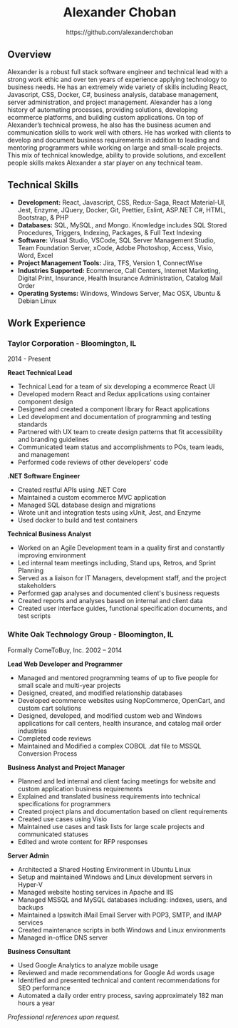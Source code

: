<div align="center">
<h1>Alexander Choban</h1>
<p>https://github.com/alexanderchoban</p>
</div>

## Overview
Alexander is a robust full stack software engineer and technical lead with a strong work ethic and over ten years of experience applying technology to business needs. He has an extremely wide variety of skills including React, Javascript, CSS, Docker, C#, business analysis, database management, server administration, and project management. Alexander has a long history of automating processes, providing solutions, developing ecommerce platforms, and building custom applications. On top of Alexander’s technical prowess, he also has the business acumen and communication skills to work well with others. He has worked with clients to develop and document business requirements in addition to leading and mentoring programmers while working on large and small-scale projects. This mix of technical knowledge, ability to provide solutions, and excellent people skills makes Alexander a star player on any technical team.

## Technical Skills
* **Development:** React, Javascript, CSS, Redux-Saga, React Material-UI, Jest, Enzyme, JQuery, Docker, Git, Prettier, Eslint, ASP.NET C#, HTML, Bootstrap, &amp; PHP
* **Databases:** SQL, MySQL, and Mongo. Knowledge includes SQL Stored Procedures, Triggers, Indexing, Packages, &amp; Full Text Indexing
* **Software:** Visual Studio, VSCode, SQL Server Management Studio, Team Foundation Server, xCode, Adobe Photoshop, Access, Visio, Word, Excel
* **Project Management Tools:** Jira, TFS, Version 1, ConnectWise
* **Industries Supported:** Ecommerce, Call Centers, Internet Marketing, Digital Print, Insurance, Health Insurance Administration, Catalog Mail Order
* **Operating Systems:** Windows, Windows Server, Mac OSX, Ubuntu &amp; Debian Linux

## Work Experience

### Taylor Corporation - Bloomington, IL
2014 - Present
<br />

**React Technical Lead**
* Technical Lead for a team of six developing a ecommerce React UI
* Developed modern React and Redux applications using container component design
* Designed and created a component library for React applications
* Led development and documentation of programming and testing standards
* Partnered with UX team to create design patterns that fit accessibility and branding guidelines
* Communicated team status and accomplishments to POs, team leads, and management
* Performed code reviews of other developers' code

**.NET Software Engineer**
* Created restful APIs using .NET Core
* Maintained a custom ecommerce MVC application
* Managed SQL database design and migrations
* Wrote unit and integration tests using xUnit, Jest, and Enzyme
* Used docker to build and test containers

**Technical Business Analyst**
* Worked on an Agile Development team in a quality first and constantly improving environment
* Led internal team meetings including, Stand ups, Retros, and Sprint Planning
* Served as a liaison for IT Managers, development staff, and the project stakeholders
* Performed gap analyses and documented client's business requests 
* Created reports and analyses based on internal and client data
* Created user interface guides, functional specification documents, and test scripts

### White Oak Technology Group - Bloomington, IL
Formally ComeToBuy, Inc.
2002 – 2014
<br />

**Lead Web Developer and Programmer**
* Managed and mentored programming teams of up to five people for small scale and multi-year projects
* Designed, created, and modified relationship databases
* Developed ecommerce websites using NopCommerce, OpenCart, and custom cart solutions
* Designed, developed, and modified custom web and Windows applications for call centers, health insurance, and catalog mail order industries
* Completed code reviews
* Maintained and Modified a complex COBOL .dat file to MSSQL Conversion Process

**Business Analyst and Project Manager**
* Planned and led internal and client facing meetings for website and custom application business requirements
* Explained and translated business requirements into technical specifications for programmers
* Created project plans and documentation based on client requirements
* Created use cases using Visio
* Maintained use cases and task lists for large scale projects and communicated statuses
* Edited and wrote content for RFP responses

**Server Admin**
* Architected a Shared Hosting Environment in Ubuntu Linux
* Setup and maintained Windows and Linux development servers in Hyper-V
* Managed website hosting services in Apache and IIS
* Managed MSSQL and MySQL databases including: indexes, users, and backups
* Maintained a Ipswitch iMail Email Server with POP3, SMTP, and IMAP services
* Created maintenance scripts in both Windows and Linux environments
* Managed in-office DNS server

**Business Consultant**
* Used Google Analytics to analyze mobile usage
* Reviewed and made recommendations for Google Ad words usage
* Identified and presented technical and content recommendations for SEO performance
* Automated a daily order entry process, saving approximately 182 man hours a year

_Professional references upon request._